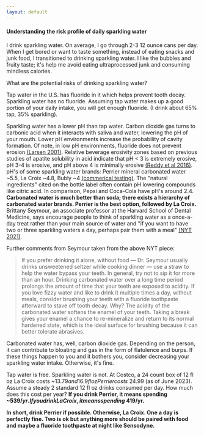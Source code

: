 ```yaml
---
layout: default
---
```


#### Understanding the risk profile of daily sparkling water

I drink sparkling water. On average, I go through 2-3 12 ounce cans per day. When I get bored or want to taste something, instead of eating snacks and junk food, I transitioned to drinking sparkling water. I like the bubbles and fruity taste; it's help me avoid eating ultraprocessed junk and consuming mindless calories.

What are the potential risks of drinking sparkling water?

Tap water in the U.S. has fluoride in it which helps prevent tooth decay. Sparkling water has no fluoride. Assuming tap water makes up a good portion of your daily intake, you will get enough fluoride. (I drink about 65% tap, 35% sparkling).

Sparkling water has a lower pH than tap water. Carbon dioxide gas turns to carbonic acid when it interacts with saliva and water, lowering the pH of your mouth. Lower pH environments increase the probability of cavity formation. Of note, in low pH environments, fluoride does not prevent erosion [(Larsen 2001)](https://pubmed.ncbi.nlm.nih.gov/11385205/). Relative beverage erosivity zones based on previous studies of apatite solubility in acid indicate that pH < 3 is extremely erosive, pH 3-4 is erosive, and pH above 4 is minimally erosive [(Reddy et al 2016)](https://www.ncbi.nlm.nih.gov/pmc/articles/PMC4808596/). pH's of some sparkling water brands: Perrier mineral carbonated water ~5.5, La Croix ~4.8, Bubly ~4 [(commerical testing)](https://www.cbc.ca/news/canada/marketplace-carbonated-water-test-1.6245588). The "natural ingredients" cited on the bottle label often contain pH lowering compounds like citric acid. In comparison, Pepsi and Coca-Cola have pH's around 2.4. **Carbonated water is much better than soda; there exists a hierarchy of carbonated water brands. Perrier is the best option, followed by La Croix.** Brittany Seymour, an associate professor at the Harvard School of Dental Medicine, says encourage people to think of sparkling water as a once-a-day treat rather than your main source of water and "if you want to have two or three sparkling waters a day, perhaps pair them with a meal" [(NYT 2021)](https://www.nytimes.com/2021/09/14/well/eat/seltzer-water-benefits.html).

Further comments from Seymour taken from the above NYT piece:
  > If you prefer drinking it alone, without food — Dr. Seymour usually drinks unsweetened seltzer while cooking dinner — use a straw to help the water bypass your teeth. In general, try not to sip it for more than an hour. Drinking carbonated water over a long time period prolongs the amount of time that your teeth are exposed to acidity. If you love fizzy water and like to drink it multiple times a day, without meals, consider brushing your teeth with a fluoride toothpaste afterward to stave off tooth decay. Why? The acidity of the carbonated water softens the enamel of your teeth. Taking a break gives your enamel a chance to re-mineralize and return to its normal hardened state, which is the ideal surface for brushing because it can better tolerate abrasives.


Carbonated water has, well, carbon dioxide gas. Depending on the person, it can contribute to bloating and gas in the form of flatulence and burps. If these things happen to you and it bothers you, consider decreasing your sparkling water intake. Otherwise, it's fine.

Tap water is free. Sparkling water is not. At Costco, a 24 count box of 12 fl oz La Croix costs ~$13.79 and 16.9 fl oz Perrier costs ~$24.99 (as of June 2023). Assume a steady 2 standard 12 fl oz drinks consumed per day. How much does this cost per year? **If you drink Perrier, it means spending ~$539/yr. If you drink La Croix, it means spending ~$419/yr.**

**In short, drink Perrier if possible. Otherwise, La Croix. One a day is perfectly fine. Two is ok but anything more should be paired with food and maybe a fluoride toothpaste at night like Sensodyne.**
